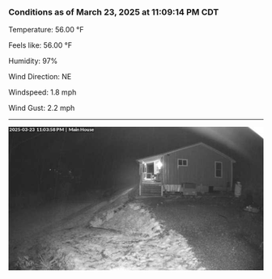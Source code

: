 ### Conditions as of March 23, 2025 at 11:09:14 PM CDT 

Temperature: 56.00 &deg;F

Feels like: 56.00 &deg;F

Humidity: 97%

Wind Direction: NE

Windspeed: 1.8 mph

Wind Gust: 2.2 mph

---

<img src="./images/latest.jpeg"/>

